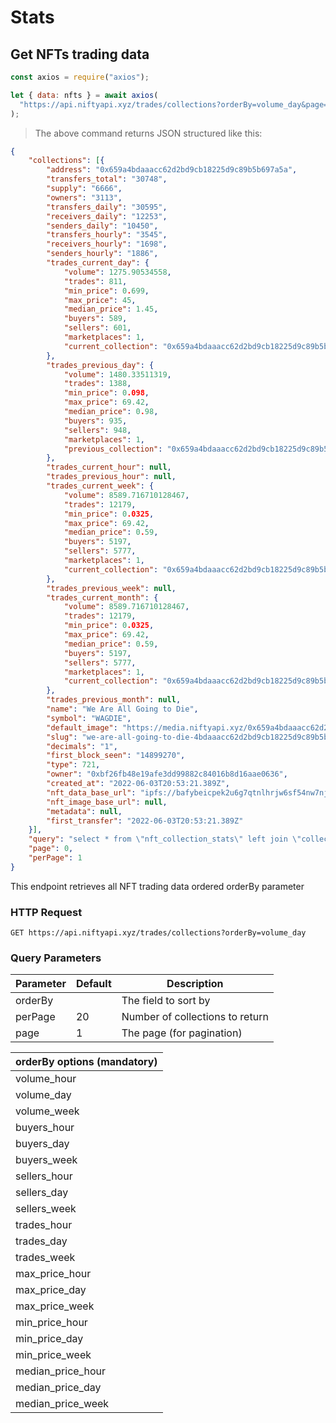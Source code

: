 # Stats

## Get NFTs trading data

```javascript
const axios = require("axios");

let { data: nfts } = await axios(
  "https://api.niftyapi.xyz/trades/collections?orderBy=volume_day&page=1&perPage=1"
);
```

> The above command returns JSON structured like this:

```json
{
    "collections": [{
        "address": "0x659a4bdaaacc62d2bd9cb18225d9c89b5b697a5a",
        "transfers_total": "30748",
        "supply": "6666",
        "owners": "3113",
        "transfers_daily": "30595",
        "receivers_daily": "12253",
        "senders_daily": "10450",
        "transfers_hourly": "3545",
        "receivers_hourly": "1698",
        "senders_hourly": "1886",
        "trades_current_day": {
            "volume": 1275.90534558,
            "trades": 811,
            "min_price": 0.699,
            "max_price": 45,
            "median_price": 1.45,
            "buyers": 589,
            "sellers": 601,
            "marketplaces": 1,
            "current_collection": "0x659a4bdaaacc62d2bd9cb18225d9c89b5b697a5a"
        },
        "trades_previous_day": {
            "volume": 1480.33511319,
            "trades": 1388,
            "min_price": 0.098,
            "max_price": 69.42,
            "median_price": 0.98,
            "buyers": 935,
            "sellers": 948,
            "marketplaces": 1,
            "previous_collection": "0x659a4bdaaacc62d2bd9cb18225d9c89b5b697a5a"
        },
        "trades_current_hour": null,
        "trades_previous_hour": null,
        "trades_current_week": {
            "volume": 8589.716710128467,
            "trades": 12179,
            "min_price": 0.0325,
            "max_price": 69.42,
            "median_price": 0.59,
            "buyers": 5197,
            "sellers": 5777,
            "marketplaces": 1,
            "current_collection": "0x659a4bdaaacc62d2bd9cb18225d9c89b5b697a5a"
        },
        "trades_previous_week": null,
        "trades_current_month": {
            "volume": 8589.716710128467,
            "trades": 12179,
            "min_price": 0.0325,
            "max_price": 69.42,
            "median_price": 0.59,
            "buyers": 5197,
            "sellers": 5777,
            "marketplaces": 1,
            "current_collection": "0x659a4bdaaacc62d2bd9cb18225d9c89b5b697a5a"
        },
        "trades_previous_month": null,
        "name": "We Are All Going to Die",
        "symbol": "WAGDIE",
        "default_image": "https://media.niftyapi.xyz/0x659a4bdaaacc62d2bd9cb18225d9c89b5b697a5a/9",
        "slug": "we-are-all-going-to-die-4bdaaacc62d2bd9cb18225d9c89b5b697a5a",
        "decimals": "1",
        "first_block_seen": "14899270",
        "type": 721,
        "owner": "0xbf26fb48e19afe3dd99882c84016b8d16aae0636",
        "created_at": "2022-06-03T20:53:21.389Z",
        "nft_data_base_url": "ipfs://bafybeicpek2u6g7qtnlhrjw6sf54nw7nj3ae2ak5t6smegty2i42j3bvly/__TOKENID__",
        "nft_image_base_url": null,
        "metadata": null,
        "first_transfer": "2022-06-03T20:53:21.389Z"
    }],
    "query": "select * from \"nft_collection_stats\" left join \"collection\" on \"nft_collection_stats\".\"address\" = \"collection\".\"address\" order by (trades_current_day->>'volume')::numeric DESC  NULLS LAST limit 1",
    "page": 0,
    "perPage": 1
}
```

This endpoint retrieves all NFT trading data ordered orderBy parameter

### HTTP Request

`GET https://api.niftyapi.xyz/trades/collections?orderBy=volume_day`


### Query Parameters

| Parameter  | Default  | Description                     |
| ---------- | -------- | ------------------------------- |
| orderBy    |          | The field to sort by    |
| perPage    | 20       | Number of collections to return |
| page       | 1        | The page (for pagination)       |


| orderBy options (mandatory) |
| ------- |
| volume_hour |
| volume_day |
| volume_week |
| buyers_hour |
| buyers_day |
| buyers_week |
| sellers_hour |
| sellers_day |
| sellers_week |
| trades_hour |
| trades_day |
| trades_week |
| max_price_hour |
| max_price_day |
| max_price_week |
| min_price_hour |
| min_price_day |
| min_price_week |
| median_price_hour |
| median_price_day |
| median_price_week |